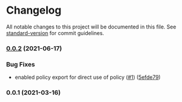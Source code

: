 # Changelog

All notable changes to this project will be documented in this file. See [standard-version](https://github.com/conventional-changelog/standard-version) for commit guidelines.

### [0.0.2](https://github.com/opencdk8s/cdk8s-cluster-autoscaler-aws/compare/v0.0.1...v0.0.2) (2021-06-17)


### Bug Fixes

* enabled policy export for direct use of policy ([#1](https://github.com/opencdk8s/cdk8s-cluster-autoscaler-aws/issues/1)) ([5efde79](https://github.com/opencdk8s/cdk8s-cluster-autoscaler-aws/commit/5efde790741d02f4cacdffa199ecfd165aca9336))

### 0.0.1 (2021-03-16)
